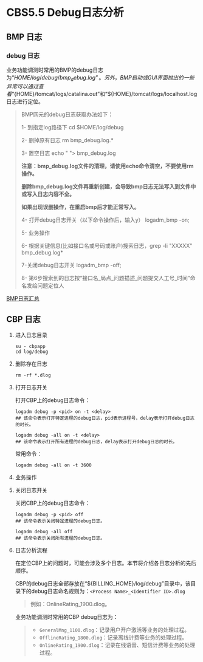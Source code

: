 # CBS5.5 Debug日志分析

## BMP 日志

### debug 日志  

业务功能调测时常用的BMP的debug日志为“${HOME}/log/debug/bmp_debug.log”。另外，BMP启动或GUI界面抛出的一些异常可以通过查看“${HOME}/tomcat/logs/catalina.out”和“${HOME}/tomcat/logs/localhost.log  日志进行定位。

> BMP网元的debug日志获取办法如下：
>
> 1- 到指定log路径下 cd $HOME/log/debug
>
> 2- 删掉原有日志 rm bmp_debug.log.* 
>
> 3- 置空日志 echo " "> bmp_debug.log 
>
> **注意：bmp_debug.log文件的清理，请使用echo命令清空，不要使用rm操作。**
>
> **删除bmp_debug.log文件再重新创建，会导致bmp日志无法写入到文件中或写入日志内容不全。**
>
> **如果出现误删操作，在重启bmp后才能正常写入。**
>
> 4- 打开debug日志开关（以下命令操作后，输入y） logadm_bmp -on; 
>
> 5- 业务操作 
>
> 6- 根据关键信息(比如接口名或号码或账户)搜索日志，grep -li "XXXXX" bmp_debug.log*
>
> 7-关闭debug日志开关 logadm_bmp -off; 
>
> 8- 第6步搜索到的日志按“接口名_局点_问题描述_问题提交人工号_时间”命名发给问题定位人 

[BMP日志汇总](http://3ms.huawei.com/hi/group/2904915/wiki_4396997.html#1)

## CBP 日志

1. 进入日志目录

   ```shell
   su - cbpapp
   cd log/debug
   ```

   

2. 删除存在日志

   ```shell
   rm -rf *.dlog
   ```

3. 打开日志开关

   打开CBP上的debug日志命令： 

   ```shell
   logadm debug -p <pid> on -t <delay> 
   ## 该命令表示打开特定进程的debug日志，pid表示进程号，delay表示打开debug日志的时长。
   ```

   ```shell
   logadm debug -all on -t <delay> 
   ## 该命令表示打开所有进程的debug日志，delay表示打开debug日志的时长。
   ```

   常用命令：

   ```shell
   logadm debug -all on -t 3600
   ```

4. 业务操作

5. 关闭日志开关

   关闭CBP上的debug日志命令：

   ```shell
   logadm debug -p <pid> off 
   ## 该命令表示关闭特定进程的debug日志。
   ```

   ````shell
   logadm debug -all off 
   ## 该命令表示关闭所有进程的debug日志。
   ````

6. 日志分析流程

   在定位CBP上的问题时，可能会涉及多个日志。本节将介绍各日志分析的先后顺序。

   CBP的debug日志全部存放在“${BILLING_HOME}/log/debug”目录中，该目录下的debug日志命名规则为：`<Process Name>_<Identifier ID>.dlog`

   >  例如：OnlineRating_1900.dlog。

   业务功能调测时常用的CBP debug日志为：

   > - `GeneralMng_1100.dlog`：记录用户开户激活等业务的处理过程。 
   > - `OfflineRating_1800.dlog`：记录离线计费等业务的处理过程。 
   > - `OnlineRating_1900.dlog`：记录在线语音、短信计费等业务的处理过程。

   

